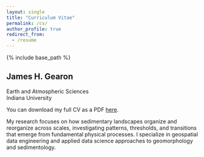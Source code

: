 ```yaml
---
layout: single
title: "Curriculum Vitae"
permalink: /cv/
author_profile: true
redirect_from:
  - /resume
---
```


{% include base_path %}

## James H. Gearon
Earth and Atmospheric Sciences  
Indiana University

You can download my full CV as a PDF [here](/pdf/Gearon_James_CV.pdf).

My research focuses on how sedimentary landscapes organize and reorganize across scales, investigating patterns, thresholds, and transitions that emerge from fundamental physical processes. I specialize in geospatial data engineering and applied data science approaches to geomorphology and sedimentology.

